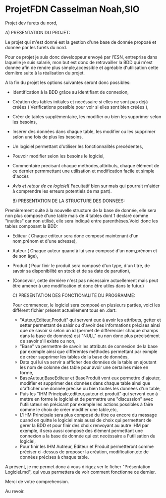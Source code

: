 # ProjetFDN                 Casselman Noah,SIO
Projet dev furets du nord,

  A) PRESENTATION DU PROJET:

Le projet qui m'est donné est la gestion d'une base de donnée proposé et donnée par les furets du nord.

Pour ce projet je suis donc developpeur envoyé par l'ESN, entreprise dans laquelle je suis salarié, mon but est donc de retravailler la BDD qui m'est donnée afin de rendre plus simple,accéssible et agréable d'utilisation cette dernière suite à la réalisation du projet.

A la fin du projet les options suivantes seront donc possibles:
- Identification à la BDD grâce au identifiant de connexion,
- Création des tables initiales et necéssaire si elles ne sont pas déjà créées ( Verifications possible pour voir si elles sont bien créées ),
- Créer de tables supplémentaire, les modifier ou bien les supprimer selon les besoins,
- Insérer des données dans chaque table, les modifier ou les supprimer selon une fois de plus les besoins,
- Un logiciel permettant d'utiliser les fonctionnalités precèdentes,
- Pouvoir modifier selon les besoins le logiciel,
- Commentaire precisant chaque méthodes,attiributs, chaque élément de ce dernier permmettant une utilisation et modification facile et simple d'accès
- *Avis et retour de ce logiciel*( Facultatif bien sur mais qui pourrait m'aider à comprendre les erreurs potentiels de ma part).

  B) PRESENTATION DE LA STRUCTURE DES DONNEES:

Premièrement suite à la nouvelle structure de la base de donnée, elle sera non plus composé d'une table mais de 4 tables dont 1 declaré comme "inutiles" car non utilisé, elle sera indiqué entre parenthèses.Voici donc les tables composant la BDD:
- Editeur ( Chaque editeur sera donc composé maintenant d'un nom,prénom et d'une adresse),
- Auteur ( Chaque auteur quand à lui sera composé d'un nom,prénom et de son âge),
- Produit ( Pour finir le produit sera composé d'un type, d'un titre, de savoir sa disponibilité en stock et de sa date de parution),
- (Concevoir, cette dernière n'est pas nécessaire actuellement mais peut être amener à une modification et donc être utiles dans le futur.)

  C) PRESENTATION DES FONCTIONALITE DU PROGRAMME:
  
  Pour commencer, le logiciel sera composé en plusieurs parties, voici les différent fichier présent actuellement tous en .dart:
  - "Auteur,Editeur,Produit" qui servent eux à avoir les attributs, getter et setter permettant de saisir ou d'avoir des informations précises ainsi que de savoir si selon un id (permet de différencier chaque champs dans la base de données) est "NULL" ou non donc plus précisément de savoir s'il existe ou non,
  - "Base" va permettre de savoir les attributs de connexion de la base par exemple ainsi que différentes méthodes permettant par exmple de créer supprimer les tables de la base de données,
  - Data qui lui va servir a afficher des données de la table en ajoutant les nom de colonne des table pour avoir une certaines mise en forme,
  - BaseAuteur,BaseEditeur et BaseProduit vont eux permettre d'ajouter, modifier et supprimer des données dans chaque table ainsi que d'afficher une donnée précise ou bien toutes les données d'un table,
  - Puis les "IHM Principale,editeur,auteur et produit" qui servent eux à mettre en forme le logiciel et de permettre une "discussion" avec l'utilisateur en précisant par exemple les actions possibles à faire comme le choix de créer modifier une table,etc,
  - L'IHM Principale sera plus composé du titre ou encore du message quand on quitte le logiciel mais aussi de choix qui permettent de gerer la BDD et pour finir des choix renvoyant au autre IHM par exemple, il sera aussi composé des élément permettant une connexion a la base de donnée qui est necéssaire a l'utilisation du logiciel,
  - Pour finir les IHM Autreur, Editeur et Produit permetteront comme préciser ci-dessus de proposer la création, modification,etc de données précises à chaque table.

A présent, je me permet donc à vous dirigez ver le ficher "Présentation Logiciel.md", qui vous permettera de voir comment fonctionne ce dernier.

Merci de votre comprehension.

Au revoir.





